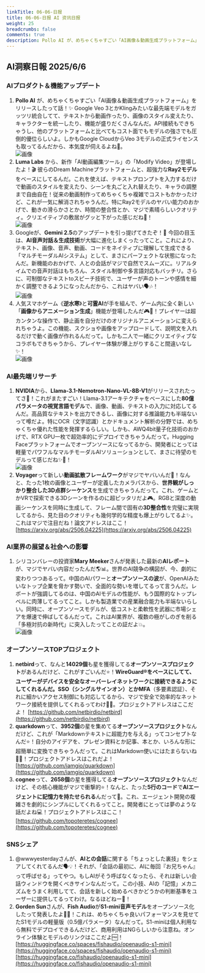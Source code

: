```yaml
---
linkTitle: 06-06-日报
title: 06-06-日报 AI 资讯日报
weight: 25
breadcrumbs: false
comments: true
description: Pollo AI が、めちゃくちゃすごい「AI画像＆動画生成プラットフォーム」をリリースしたって話！✨ Google Veo 3とかKlingみたいな最先端モデルをガッツリ統合してて、テキストから動画作ったり、画像のスタイル変えたり、キャラクターを統一したり、機能が盛りだくさんなんだ。API接続もできちゃうし、他.
---
```

## AI洞察日報 2025/6/6

### **AIプロダクト＆機能アップデート**
1.  **Pollo AI** が、めちゃくちゃすごい「AI画像＆動画生成プラットフォーム」をリリースしたって話！✨ Google Veo 3とかKlingみたいな最先端モデルをガッツリ統合してて、テキストから動画作ったり、画像のスタイル変えたり、キャラクターを統一したり、機能が盛りだくさんなんだ。API接続もできちゃうし、他のプラットフォームと比べてもコスト面でもモデルの強さでも圧倒的優位らしいよ。しかもGoogle CloudからVeo 3モデルの正式ライセンスも取ってるんだから、本気度が伺えるよね🚀。
    <br/> ![画像](https://cdn.jsdmirror.com/gh/justlovemaki/imagehub@main/images/2025/07/news_01k024z2r0fj8bbamhx3mkrnh2.avif) <br/>
2.  **Luma Labs** から、新作「AI動画編集ツール」の「Modify Video」が登場したよ！🎬 彼らのDream Machineプラットフォームと、超強力な**Ray2モデル**をベースにしてるんだ。これを使えば、テキストプロンプトを入力するだけで動画のスタイルを変えたり、シーンを丸ごと入れ替えたり、キャラの調整まで自由自在！従来の動画制作ってめちゃくちゃ複雑でコストもかかったけど、これが一気に解消されちゃうんだ。特にRay2モデルのヤバい能力のおかげで、動きの滑らかさとか、時間の整合性とか、マジで素晴らしいクオリティ。クリエイティブの敷居がグッと下がった感じだね🤩！
    <br/> ![画像](https://cdn.jsdmirror.com/gh/justlovemaki/imagehub@main/images/2025/07/news_01k024z8zde1ery6k8dvvcxt5x.avif) <br/>
3.  Googleが、**Gemini 2.5**のアップデートを引っ提げてきたぞ！🚀 今回の目玉は、**AI音声対話＆生成技術**が大幅に進化しまくったってこと。これにより、テキスト、画像、音声、動画、コードをネイティブに理解して生成できる「マルチモーダルAIシステム」として、まさにパーフェクトな状態になったんだ。新機能のおかげで、人との会話がマジで自然でスムーズに。リアルタイムでの音声対話はもちろん、スタイル制御や多言語対応もバッチリ。さらに、可制御なテキストtoスピーチ技術で、ユーザーが声のトーンや感情を細かく調整できるようになったんだから、これはヤバい🗣️🎶！
    <br/> ![画像](https://cdn.jsdmirror.com/gh/justlovemaki/imagehub@main/images/2025/07/news_01k024zb75ezns3377tg01r123.avif) <br/>
4.  人気スマホゲーム《**逆水寒**》と**可霊AI**が手を組んで、ゲーム内に全く新しい「**画像からアニメーション生成**」機能が登場したんだ🎮🎨！プレイヤーは超カンタンな操作で、静止画を自分だけのオリジナルアニメーションに変えられちゃうよ。この機能、スクショや画像をアップロードして、説明文を入れるだけで動く画像が作れるんだって。しかも二人で一緒にクリエイティブなコラボもできちゃうから、プレイヤー体験が爆上がりすること間違いなし✨！
    <br/> ![画像](https://cdn.jsdmirror.com/gh/justlovemaki/imagehub@main/images/2025/07/news_01k024ze65fnpbafgm49hfg4hz.avif) <br/>

### **AI最先端リサーチ**
1.  **NVIDIA**から、**Llama-3.1-Nemotron-Nano-VL-8B-V1**がリリースされたってさ🤯！これがまたすごい！Llama-3.1アーキテクチャをベースにした**80億パラメータの視覚言語モデル**で、画像、動画、テキストの入力に対応してるんだ。高品質なテキストを出力できるし、画像に対する推論能力も半端ないって噂だよ。特にOCR（文字認識）とかドキュメント解析の分野では、めちゃくちゃ優れた性能を発揮するらしい。しかも、AWQ4bit量子化技術のおかげで、RTX GPU一枚で超効率的にデプロイできちゃうんだって。Hugging Faceプラットフォームでオープンソースになってるから、開発者にとっては軽量でパワフルなマルチモーダルAIソリューションとして、まさに待望のモデルって感じだね✨🔬！
    <br/> ![画像](https://cdn.jsdmirror.com/gh/justlovemaki/imagehub@main/images/2025/07/news_01k024zpbxfmbavq466c7hv98r.avif) <br/>
2.  **Voyager**って新しい**動画拡散フレームワーク**がマジでヤバいんだ🌌！なんと、たった1枚の画像とユーザーが定義したカメラパスから、**世界観がしっかり整合した3D点群シーケンス**を生成できちゃうんだって。これ、ゲームとかVRで探索できる3Dシーンを作るのに超ピッタリだよ🎮。RGBと深度の動画シーケンスを同時に生成して、フレーム間で固有の**3D整合性**を完璧に実現してるから、見た目のクオリティも幾何学的な精度も爆上がりしてるよ✨。これはマジで注目だね！論文アドレスはここ！
    [https://arxiv.org/abs/2506.04225](https://arxiv.org/abs/2506.04225)

### **AI業界の展望＆社会への影響**
1.  シリコンバレーの投資家**Mary Meeker**さんが発表した最新の**AIレポート**が、マジでヤバい内容だったんだ🌎📊。世界のAI競争の構図が、今、劇的に変わりつつあるって。中国のAIパワーと**オープンソースの波**が、OpenAIみたいなトップ企業を脅かす勢いで、全面的な勢いを増してるって言うんだ。レポートが強調してるのは、中国のAIモデルの性能が、もう国際的なトップレベルに肉薄してるってこと。しかも製造業での産業融合能力も半端ないらしい。同時に、オープンソースモデルが、低コストと柔軟性を武器に市場シェアを爆速で伸ばしてるんだって。これはAI業界が、複数の極がしのぎを削る「多極対抗の新時代」に突入したってことの証だよ💥。
    <br/> ![画像](https://cdn.jsdmirror.com/gh/justlovemaki/imagehub@main/images/2025/07/news_01k024zsk0fdtvyp28mwqdgsdr.avif) <br/>

### **オープンソースTOPプロジェクト**
1.  **netbird**って、なんと**14029個**も星を獲得してる**オープンソースプロジェクト**があるんだけど、これがすごいんだ⭐！**WireGuard®**をベースにしてて、ユーザーがデバイスを安全なオーバーレイネットワークに接続できるようにしてくれるんだ。**SSO**（シングルサインオン）とか**MFA**（多要素認証）、それに細かいアクセス制御にも対応してるから、マジで安全で効率的なネットワーク接続を提供してくれるってわけ🔐🌐。プロジェクトアドレスはここだよ！
    [https://github.com/netbirdio/netbird](https://github.com/netbirdio/netbird)
2.  **quarkdown**って、**3952個**の星を集めてる**オープンソースプロジェクト**なんだけど、これが「Markdownテキストに超能力を与える」ってコンセプトなんだ⭐！自分のアイデアを、プレゼン資料とか記事、本とか、いろんな形に超簡単に変換できちゃうんだって。これはMarkdown使いにはたまらないね📝✨！プロジェクトアドレスはこれだよ！
    [https://github.com/iamgio/quarkdown](https://github.com/iamgio/quarkdown)
3.  **cognee**って、**2658個**の星を獲得してる**オープンソースプロジェクト**なんだけど、その核心機能がマジで衝撃的⭐！なんと、たった**5行のコード**で**AIエージェントに記憶力を持たせられる**んだって🧠。これ、エージェント開発の複雑さを劇的にシンプルにしてくれるってこと。開発者にとっては夢のような話だよね💻！プロジェクトアドレスはここ！
    [https://github.com/topoteretes/cognee](https://github.com/topoteretes/cognee)

### **SNSシェア**
1.  @wwwyesterdayさんが、**AIとの会話**に関する「ちょっとした裏技」をシェアしてくれてるんだ🗣️💡！それが、「会話の最初に、AIに毎回『お兄ちゃん』って呼ばせる」ってやつ。もしAIがそう呼ばなくなったら、それは新しい会話ウィンドウを開くべきサインなんだって。この小技、AIの「記憶」メカニズムをうまく利用してて、会話を新しく始めるべきかどうかの判断基準をユーザーに提供してるってわけ。なるほどねー🤣！
2.  **Gorden Sun**さんが、**Fish Audio**が**S1-mini音声モデル**をオープンソース化したって発表したよ📢🎶！これは、めちゃくちゃ良いパフォーマンスを見せてたS1モデルの軽量版（0.5億パラメータ）なんだって。S1-miniは個人利用なら無料でデプロイできるんだけど、商用利用はNGらしいから注意ね。オンライン体験とモデルのリンクはここだよ🆓！
    [https://huggingface.co/spaces/fishaudio/openaudio-s1-mini](https://huggingface.co/spaces/fishaudio/openaudio-s1-mini) [https://huggingface.co/fishaudio/openaudio-s1-mini](https://huggingface.co/fishaudio/openaudio-s1-mini)

